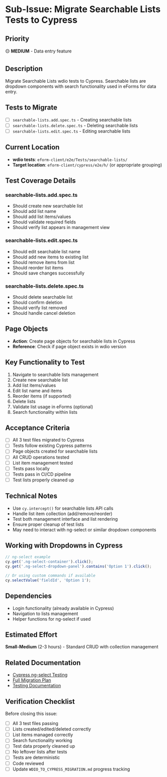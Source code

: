 # Sub-Issue: Migrate Searchable Lists Tests to Cypress

## Priority
🟡 **MEDIUM** - Data entry feature

## Description
Migrate Searchable Lists wdio tests to Cypress. Searchable lists are dropdown components with search functionality used in eForms for data entry.

## Tests to Migrate

- [ ] `searchable-lists.add.spec.ts` - Creating searchable lists
- [ ] `searchable-lists.delete.spec.ts` - Deleting searchable lists
- [ ] `searchable-lists.edit.spec.ts` - Editing searchable lists

## Current Location
- **wdio tests**: `eform-client/e2e/Tests/searchable-lists/`
- **Target location**: `eform-client/cypress/e2e/h/` (or appropriate grouping)

## Test Coverage Details

### searchable-lists.add.spec.ts
- Should create new searchable list
- Should add list name
- Should add list items/values
- Should validate required fields
- Should verify list appears in management view

### searchable-lists.edit.spec.ts
- Should edit searchable list name
- Should add new items to existing list
- Should remove items from list
- Should reorder list items
- Should save changes successfully

### searchable-lists.delete.spec.ts
- Should delete searchable list
- Should confirm deletion
- Should verify list removed
- Should handle cancel deletion

## Page Objects
- **Action**: Create page objects for searchable lists in Cypress
- **Reference**: Check if page object exists in wdio version

## Key Functionality to Test
1. Navigate to searchable lists management
2. Create new searchable list
3. Add list items/values
4. Edit list name and items
5. Reorder items (if supported)
6. Delete lists
7. Validate list usage in eForms (optional)
8. Search functionality within lists

## Acceptance Criteria
- [ ] All 3 test files migrated to Cypress
- [ ] Tests follow existing Cypress patterns
- [ ] Page objects created for searchable lists
- [ ] All CRUD operations tested
- [ ] List item management tested
- [ ] Tests pass locally
- [ ] Tests pass in CI/CD pipeline
- [ ] Test lists properly cleaned up

## Technical Notes
- Use `cy.intercept()` for searchable lists API calls
- Handle list item collection (add/remove/reorder)
- Test both management interface and list rendering
- Ensure proper cleanup of test lists
- May need to interact with ng-select or similar dropdown components

## Working with Dropdowns in Cypress
```typescript
// ng-select example
cy.get('.ng-select-container').click();
cy.get('.ng-select-dropdown-panel').contains('Option 1').click();

// Or using custom commands if available
cy.selectValue('fieldId', 'Option 1');
```

## Dependencies
- Login functionality (already available in Cypress)
- Navigation to lists management
- Helper functions for ng-select if used

## Estimated Effort
**Small-Medium** (2-3 hours) - Standard CRUD with collection management

## Related Documentation
- [Cypress ng-select Testing](https://github.com/ng-select/ng-select/blob/master/TESTING.md)
- [Full Migration Plan](../WDIO_TO_CYPRESS_MIGRATION.md)
- [Testing Documentation](../eform-client/TESTING.md)

## Verification Checklist
Before closing this issue:
- [ ] All 3 test files passing
- [ ] Lists created/edited/deleted correctly
- [ ] List items managed correctly
- [ ] Search functionality working
- [ ] Test data properly cleaned up
- [ ] No leftover lists after tests
- [ ] Tests are deterministic
- [ ] Code reviewed
- [ ] Update `WDIO_TO_CYPRESS_MIGRATION.md` progress tracking

